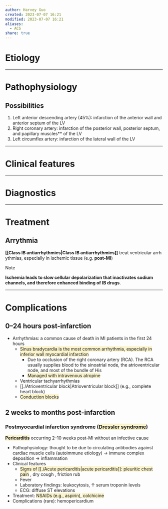 ```yaml
---
author: Harvey Guo
created: 2023-07-07 16:21
modified: 2023-07-07 16:21
aliases:
  - ACS
share: true
---
```

# Etiology


---
# Pathophysiology
## Possibilities
1. Left anterior descending artery (45%): infarction of the anterior wall and anterior septum of the LV
2. Right coronary artery: infarction of the posterior wall, posterior septum, and papillary muscles** of the LV
3. Left circumflex artery: infarction of the lateral wall of the LV

---
# Clinical features


---
# Diagnostics


---
# Treatment
## Arrythmia 
**[[Class IB antiarrhythmics|Class IB antiarrhythmics]]** treat ventricular arrhythmias, especially in ischemic tissue (e.g. **post-MI**)
>[!note] 
>**Ischemia leads to slow cellular depolarization that inactivates sodium channels, and therefore enhanced binding of IB drugs**.

---
# Complications
## 0–24 hours post-infarction
- Arrhythmias: a common cause of death in MI patients in the first 24 hours 
	- <span style="background:rgba(240, 200, 0, 0.2)">Sinus bradycardia is the most common arrhythmia, especially in inferior wall myocardial infarction</span>
		- Due to occlusion of the right coronary artery (RCA).  The RCA usually supplies blood to the sinoatrial node, the atrioventricular node, and most of the bundle of His
		- <span style="background:rgba(240, 200, 0, 0.2)">Managed with intravenous atropine</span>
	- Ventricular tachyarrhythmias
	- [[./Atrioventricular block|Atrioventricular block]] (e.g., complete heart block)
	- <span style="background:rgba(240, 200, 0, 0.2)">Conduction blocks</span>
## 2 weeks to months post-infarction
### Postmyocardial infarction syndrome (<span style="background:rgba(240, 200, 0, 0.2)">Dressler syndrome</span>)
<span style="background:rgba(240, 200, 0, 0.2)">**Pericarditis**</span> occurring 2–10 weeks post-MI without an infective cause 
- Pathophysiology: thought to be due to circulating antibodies against cardiac muscle cells (autoimmune etiology) → immune complex deposition → inflammation
- Clinical features
	- <span style="background:rgba(240, 200, 0, 0.2)">Signs of [[./Acute pericarditis|acute pericarditis]]: pleuritic chest pain</span> , dry cough , friction rub
	- Fever
	- Laboratory findings: leukocytosis, ↑ serum troponin levels
	- ECG: diffuse ST elevations
- Treatment: <span style="background:rgba(240, 200, 0, 0.2)">NSAIDs (e.g., aspirin)</span>,<span style="background:rgba(240, 200, 0, 0.2)"> colchicine</span>
- Complications (rare): hemopericardium